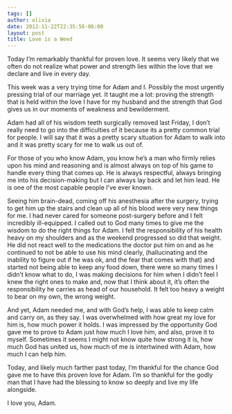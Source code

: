 ```yaml
---
tags: []
author: olivia
date: 2012-11-22T22:35:56-06:00
layout: post
title: Love is a Weed
---
```


Today I’m remarkably thankful for proven love. It seems very likely that we often do not realize what power and strength lies within the love that we declare and live in every day.

This week was a very trying time for Adam and I. Possibly the most urgently pressing trial of our marriage yet. It taught me a lot: proving the strength that is held within the love I have for my husband and the strength that God gives us in our moments of weakness and bewilderment.

Adam had all of his wisdom teeth surgically removed last Friday, I don’t really need to go into the difficulties of it because its a pretty common trial for people. I will say that it was a pretty scary situation for Adam to walk into and it was pretty scary for me to walk us out of.

For those of you who know Adam, you know he’s a man who firmly relies upon his mind and reasoning and is almost always on top of his game to handle every thing that comes up. He is always respectful, always bringing me into his decision-making but I can always lay back and let him lead. He is one of the most capable people I’ve ever known.

Seeing him brain-dead, coming off his anesthesia after the surgery, trying to get him up the stairs and clean up all of his blood were very new things for me. I had never cared for someone post-surgery before and I felt incredibly ill-equipped. I called out to God many times to give me the wisdom to do the right things for Adam. I felt the responsibility of his health heavy on my shoulders and as the weekend progressed so did that weight. He did not react well to the medications the doctor put him on and as he continued to not be able to use his mind clearly, (hallucinating and the inability to figure out if he was ok, and the fear that comes with that) and started not being able to keep any food down, there were so many times I didn’t know what to do, I was making decisions for him when I didn’t feel I knew the right ones to make and, now that I think about it, it’s often the responsibility he carries as head of our household. It felt too heavy a weight to bear on my own, the wrong weight.

And yet, Adam needed me, and with God’s help, I was able to keep calm and carry on, as they say. I was overwhelmed with how great my love for him is, how much power it holds. I was impressed by the opportunity God gave me to prove to Adam just how much I love him, and also, prove it to myself. Sometimes it seems I might not know quite how strong it is, how much God has united us, how much of me is intertwined with Adam, how much I can help him.

Today, and likely much farther past today, I’m thankful for the chance God gave me to have this proven love for Adam. I’m so thankful for the godly man that I have had the blessing to know so deeply and live my life alongside.

I love you, Adam.
